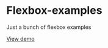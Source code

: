 # Flexbox-examples
Just a bunch of flexbox examples

[View demo](http://joanclaret.github.io/Flexbox-examples)
